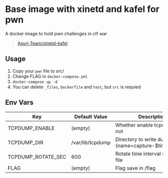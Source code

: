 # Base image with xinetd and kafel for pwn

A docker image to hold pwn challenges in ctf war

> [Asuri-Team/xinetd-kafel](https://github.com/Asuri-Team/xinetd-kafel)

## Usage



1. Copy your `pwn`  file to src/
2. Change  FLAG in `docker-compose.yml`
3. `docker-compose up -d`
4. You can delete `_files`, `Dockerfile` and `test`, but `src` is requied
## Env Vars

| Key                | Default Value    | Description                                                |
| ------------------ | ---------------- | ---------------------------------------------------------- |
| TCPDUMP_ENABLE     | (empty)          | Whether enable tcpdump or not                              |
| TCPDUMP_DIR        | /var/lib/tcpdump | Directory to write dump files (name=capture-$timestr.pcap) |
| TCPDUMP_ROTATE_SEC | 600              | Rotate time interval of capture file                       |
| FLAG               | (empty)          | Flag save in /flag                                         |
